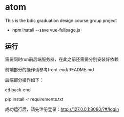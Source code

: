 # atom
This is the bdic graduation design course group project

- npm install --save vue-fullpage.js

## 运行

需要同时run前后端服务器，在此之前还需要分别安装好依赖

前端部分的操作请参考front-end/README.md

后端部分操作如下：

cd back-end

pip install -r requirements.txt

成功运行后，请先注册登录：http://127.0.0.1:8080/?#/login